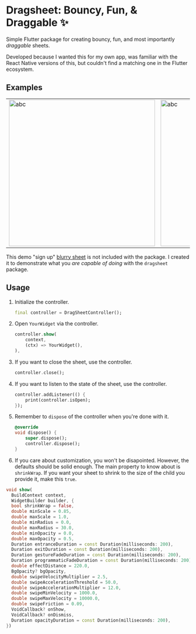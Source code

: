 # Dragsheet: Bouncy, Fun, & Draggable ✨

Simple Flutter package for creating bouncy, fun, and most importantly *draggable* sheets.

Developed because I wanted this for my own app, was familiar with the React Native versions of this, but couldn't find a matching one in the Flutter ecosystem.

## Examples

<table>
  <tr>
    <td>
      <img
        src="https://github.com/mattrltrent/random_assets/blob/main/ex-ezgif.com-video-to-gif-converter.gif"
        alt="abc"
        height="400px"
      />
    </td>
    <td>
      <img
        src="https://github.com/mattrltrent/random_assets/blob/main/ex2-ezgif.com-video-to-gif-converter-2.gif"
        alt="abc"
        height="400px"
      />
    </td>
    <td>
      <img
        src="https://github.com/mattrltrent/random_assets/blob/main/ex3-ezgif.com-video-to-gif-converter.gif"
        alt="abc"
        height="400px"
      />
    </td>
  </tr>
</table>

This demo "sign up" [blurry sheet](https://github.com/mattrltrent/dragsheet/blob/main/example/lib/demo_sheet.dart) is not included with the package. I created it to demonstrate what you _are capable of doing_ with the `dragsheet` package.

## Usage

1. Initialize the controller.
    ```dart
    final controller = DragSheetController();
    ```

2. Open `YourWidget` via the controller.
    ```dart
    controller.show(
        context,
        (ctx) => YourWidget(),
    ),
    ```

3. If you want to close the sheet, use the controller.
    ```dart
    controller.close();
    ```

4. If you want to listen to the state of the sheet, use the controller.
    ```dart
    controller.addListener(() {
        print(controller.isOpen);
    });
    ```

5. Remember to `dispose` of the controller when you're done with it.
    ```dart
    @override
    void dispose() {
        super.dispose();
        controller.dispose();
    }
    ```

6. If you care about customization, you won't be disapointed. However, the defaults should be solid enough. The main property to know about is `shrinkWrap`. If you want your sheet to shrink to the size of the child you provide it, make this `true`.
  ```dart
  void show(
    BuildContext context,
    WidgetBuilder builder, {
    bool shrinkWrap = false,
    double minScale = 0.85,
    double maxScale = 1.0,
    double minRadius = 0.0,
    double maxRadius = 30.0,
    double minOpacity = 0.0,
    double maxOpacity = 0.5,
    Duration entranceDuration = const Duration(milliseconds: 200),
    Duration exitDuration = const Duration(milliseconds: 200),
    Duration gestureFadeDuration = const Duration(milliseconds: 200),
    Duration programmaticFadeDuration = const Duration(milliseconds: 200),
    double effectDistance = 220.0,
    BgOpacity? bgOpacity,
    double swipeVelocityMultiplier = 2.5,
    double swipeAccelerationThreshold = 50.0,
    double swipeAccelerationMultiplier = 12.0,
    double swipeMinVelocity = 1000.0,
    double swipeMaxVelocity = 10000.0,
    double swipeFriction = 0.09,
    VoidCallback? onShow,
    VoidCallback? onDismiss,
    Duration opacityDuration = const Duration(milliseconds: 200),
  })
  ```
